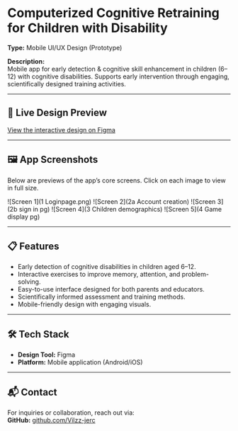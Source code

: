 # Computerized Cognitive Retraining for Children with Disability

**Type:** Mobile UI/UX Design (Prototype)  

**Description:**  
Mobile app for early detection & cognitive skill enhancement in children (6–12) with cognitive disabilities. Supports early intervention through engaging, scientifically designed training activities.

---

## 📱 Live Design Preview
[View the interactive design on Figma](https://www.figma.com/design/JixUXi8e8Lq6YTQgKW3dbX/Computerized-Cognitive-Retraining-for-Children-with-Disability?node-id=0-1&t=ezDtgW9QZvoijgHf-1)

---

## 🖼 App Screenshots
Below are previews of the app’s core screens. Click on each image to view in full size.

![Screen 1](1 Loginpage.png)
![Screen 2](2a Account creation)
![Screen 3](2b sign in pg)
![Screen 4](3 Children demographics)
![Screen 5](4 Game display pg)

---

## 📋 Features
- Early detection of cognitive disabilities in children aged 6–12.
- Interactive exercises to improve memory, attention, and problem-solving.
- Easy-to-use interface designed for both parents and educators.
- Scientifically informed assessment and training methods.
- Mobile-friendly design with engaging visuals.

---

## 🛠 Tech Stack
- **Design Tool:** Figma  
- **Platform:** Mobile application (Android/iOS)

---

## 📬 Contact
For inquiries or collaboration, reach out via:  
**GitHub:** [github.com/Vilzz-jerc](https://github.com/Vilzz-jerc)  
